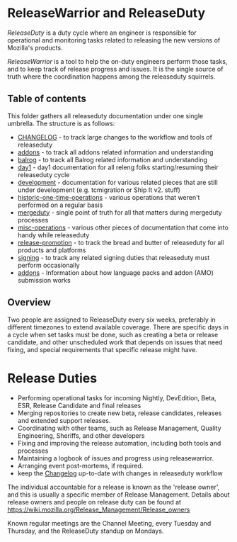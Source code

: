 
# ReleaseWarrior and ReleaseDuty

_ReleaseDuty_ is a duty cycle where an engineer is responsible for operational
and monitoring tasks related to releasing the new versions of Mozilla's products.

_ReleaseWarrior_ is a tool to help the on-duty engineers perform those tasks,
and to keep track of release progress and issues. It is the single source of truth
where the coordination happens among the releaseduty squirrels.

## Table of contents

This folder gathers all releaseduty documentation under one single umbrella. The structure is as follows:

- [CHANGELOG](https://github.com/mozilla-releng/releasewarrior-2.0/blob/master/docs/CHANGELOG.md) - to track large changes to the workflow and tools of releaseduty
- [addons](https://github.com/mozilla-releng/releasewarrior-2.0/tree/master/docs/addons) - to track all addons related information and understanding
- [balrog](https://github.com/mozilla-releng/releasewarrior-2.0/tree/master/docs/balrog) - to track all Balrog related information and understanding
- [day1](https://github.com/mozilla-releng/releasewarrior-2.0/tree/master/docs/day1) - day1 documentation for all releng folks starting/resuming their releaseduty cycle
- [development](https://github.com/mozilla-releng/releasewarrior-2.0/tree/master/docs/development) - documentation for various related pieces that are still under development (e.g. tcmigration or Ship It v2. stuff)
- [historic-one-time-operations](https://github.com/mozilla-releng/releasewarrior-2.0/tree/master/docs/historic-one-time-operations) - various operations that weren't performed on a regular basis
- [mergeduty](https://github.com/mozilla-releng/releasewarrior-2.0/tree/master/docs/mergeduty) - single point of truth for all that matters during mergeduty processes
- [misc-operations](https://github.com/mozilla-releng/releasewarrior-2.0/tree/master/docs/misc-operations) - various other pieces of documentation that come into handy while releaseduty
- [release-promotion](https://github.com/mozilla-releng/releasewarrior-2.0/tree/master/docs/release-promotion) - to track the bread and butter of releaseduty for all products and platforms
- [signing](https://github.com/mozilla-releng/releasewarrior-2.0/tree/master/docs/signing) - to track any related signing duties that releaseduty must perform occasionally
- [addons](https://github.com/mozilla-releng/releasewarrior-2.0/tree/master/docs/addons/addons.md) - Information about how language packs and addon (AMO) submission works

## Overview

Two people are assigned to ReleaseDuty every six weeks, preferably in different timezones to extend
available coverage.  There are specific days in a cycle when set tasks must be
done, such as creating a beta or release candidate, and other unscheduled work
that depends on issues that need fixing, and special requirements that specific
release might have.

# Release Duties

* Performing operational tasks for incoming Nightly, DevEdition, Beta, ESR, Release Candidate and final releases
* Merging repositories to create new beta, release candidates, releases and extended support releases.
* Coordinating with other teams, such as Release Management, Quality Engineering, Sheriffs, and other developers
* Fixing and improving the release automation, including both tools and processes
* Maintaining a logbook of issues and progress using releasewarrior.
* Arranging event post-mortems, if required.
* keep the [Changelog](https://github.com/mozilla-releng/releasewarrior-2.0/blob/master/docs/CHANGELOG.md) up-to-date with changes in releaseduty workflow

The individual accountable for a release is known as the 'release owner',
and this is usually a specific member of Release Management.
Details about release owners and people on release duty can be found at
<https://wiki.mozilla.org/Release_Management/Release_owners>

Known regular meetings are the Channel Meeting, every Tuesday and Thursday, and the ReleaseDuty standup on Mondays.
